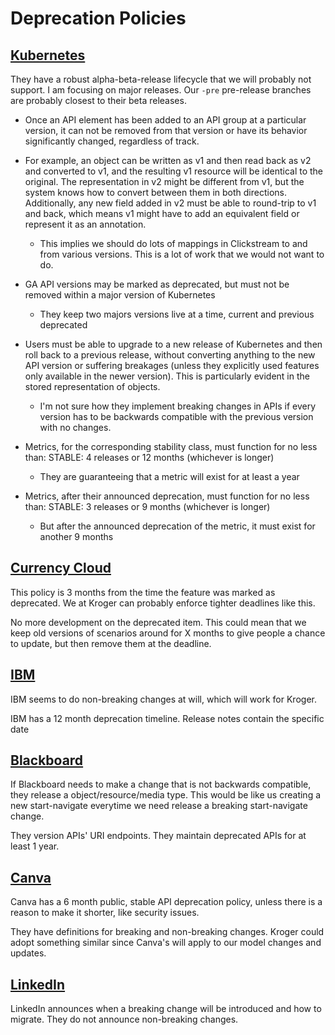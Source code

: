 # Deprecation Policies

## [Kubernetes](https://kubernetes.io/docs/reference/using-api/deprecation-policy/)

They have a robust alpha-beta-release lifecycle that we will probably not support. I am focusing on major releases. Our `-pre` pre-release branches are probably closest to their beta releases.

- Once an API element has been added to an API group at a particular version, it can not be removed from that version or have its behavior significantly changed, regardless of track.


- For example, an object can be written as v1 and then read back as v2 and converted to v1, and the resulting v1 resource will be identical to the original. The representation in v2 might be different from v1, but the system knows how to convert between them in both directions. Additionally, any new field added in v2 must be able to round-trip to v1 and back, which means v1 might have to add an equivalent field or represent it as an annotation.
	- This implies we should do lots of mappings in Clickstream to and from various versions. This is a lot of work that we would not want to do.

- GA API versions may be marked as deprecated, but must not be removed within a major version of Kubernetes
	- They keep two majors versions live at a time, current and previous deprecated

- Users must be able to upgrade to a new release of Kubernetes and then roll back to a previous release, without converting anything to the new API version or suffering breakages (unless they explicitly used features only available in the newer version). This is particularly evident in the stored representation of objects.
	- I'm not sure how they implement breaking changes in APIs if every version has to be backwards compatible with the previous version with no changes.

- Metrics, for the corresponding stability class, must function for no less than: STABLE: 4 releases or 12 months (whichever is longer)
	- They are guaranteeing that a metric will exist for at least a year
- Metrics, after their announced deprecation, must function for no less than: STABLE: 3 releases or 9 months (whichever is longer)
	- But after the announced deprecation of the metric, it must exist for another 9 months

## [Currency Cloud](https://developer.currencycloud.com/deprecation-policy/)

This policy is 3 months from the time the feature was marked as deprecated. We at Kroger can probably enforce tighter deadlines like this.

No more development on the deprecated item. This could mean that we keep old versions of scenarios around for X months to give people a chance to update, but then remove them at the deadline.

## [IBM](https://www.ibm.com/docs/en/security-verify?topic=apis-api-compatibility-policy-deprecation-policies)

IBM seems to do non-breaking changes at will, which will work for Kroger. 

IBM has a 12 month deprecation timeline. Release notes contain the specific date

## [Blackboard](https://docs.blackboard.com/legal/deprecation-policy)

If Blackboard needs to make a change that is not backwards compatible, they release a object/resource/media type. This would be like us creating a new start-navigate everytime we need release a breaking start-navigate change.

They version APIs' URI endpoints. They maintain deprecated APIs for at least 1 year.

## [Canva](https://docs.developer.canva.com/apps/platform-concepts/deprecation-policy)

Canva has a 6 month public, stable API deprecation policy, unless there is a reason to make it shorter, like security issues.

They have definitions for breaking and non-breaking changes. Kroger could adopt something similar since Canva's will apply to our model changes and updates.	

## [LinkedIn](https://docs.microsoft.com/en-us/linkedin/shared/breaking-change-policy?view=li-lms-2022-08)

LinkedIn announces when a breaking change will be introduced and how to migrate. They do not announce non-breaking changes.